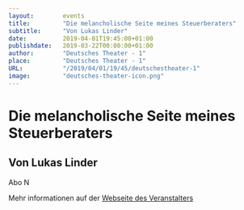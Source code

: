 ```yaml
---
layout:        events
title:         "Die melancholische Seite meines Steuerberaters"
subtitle:      "Von Lukas Linder"
date:          2019-04-01T19:45:00+01:00
publishdate:   2019-03-22T00:00:00+01:00
author:        "Deutsches Theater - 1"
place:         "Deutsches Theater - 1"
URL:           "/2019/04/01/19/45/deutschestheater-1"
image:         "deutsches-theater-icon.png"
---
```


Die melancholische Seite meines Steuerberaters
===========

Von Lukas Linder
-----------

 Abo N

Mehr informationen auf der [Webseite des Veranstalters](https://www.dt-goettingen.de/stueck/die-melancholische-seite-meines-steuerberaters/)
